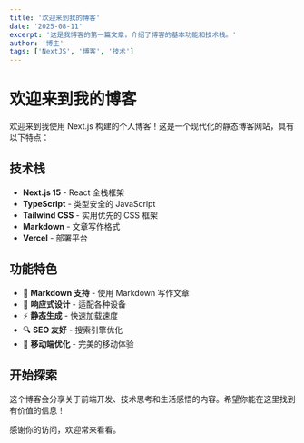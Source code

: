 ```yaml
---
title: '欢迎来到我的博客'
date: '2025-08-11'
excerpt: '这是我博客的第一篇文章，介绍了博客的基本功能和技术栈。'
author: '博主'
tags: ['NextJS', '博客', '技术']
---
```


# 欢迎来到我的博客

欢迎来到我使用 Next.js 构建的个人博客！这是一个现代化的静态博客网站，具有以下特点：

## 技术栈

- **Next.js 15** - React 全栈框架
- **TypeScript** - 类型安全的 JavaScript
- **Tailwind CSS** - 实用优先的 CSS 框架
- **Markdown** - 文章写作格式
- **Vercel** - 部署平台

## 功能特色

- 📝 **Markdown 支持** - 使用 Markdown 写作文章
- 🎨 **响应式设计** - 适配各种设备
- ⚡ **静态生成** - 快速加载速度
- 🔍 **SEO 友好** - 搜索引擎优化
- 📱 **移动端优化** - 完美的移动体验

## 开始探索

这个博客会分享关于前端开发、技术思考和生活感悟的内容。希望你能在这里找到有价值的信息！

感谢你的访问，欢迎常来看看。